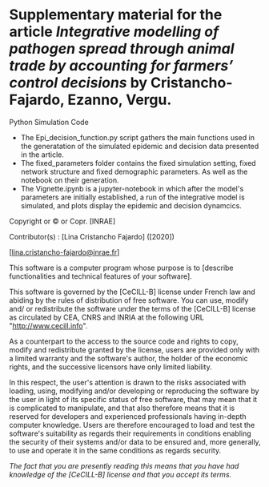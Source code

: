 # Supplementary material for the article *Integrative modelling of pathogen spread through animal trade by accounting for farmers’ control decisions* by Cristancho-Fajardo, Ezanno, Vergu.
Python Simulation Code 

- The Epi_decision_function.py script gathers the main functions used in the generatation of the simulated epidemic and decision data presented in the article.
- The fixed_parameters folder contains the fixed simulation setting, fixed network structure and fixed demographic parameters. As well as the notebook on their generation. 
- The Vignette.ipynb is a jupyter-notebook in which after the model's parameters are initially established, a run of the integrative model is simulated, and plots display the epidemic and decision dynamcics.

Copyright or © or Copr. [INRAE]

Contributor(s) : [Lina Cristancho Fajardo]  ([2020])

[lina.cristancho-fajardo@inrae.fr]

This software is a computer program whose purpose is to [describe
functionalities and technical features of your software].

This software is governed by the [CeCILL-B] license under French law and
abiding by the rules of distribution of free software.  You can  use, 
modify and/ or redistribute the software under the terms of the [CeCILL-B]
license as circulated by CEA, CNRS and INRIA at the following URL
"http://www.cecill.info". 

As a counterpart to the access to the source code and  rights to copy,
modify and redistribute granted by the license, users are provided only
with a limited warranty  and the software's author,  the holder of the
economic rights,  and the successive licensors  have only  limited
liability. 

In this respect, the user's attention is drawn to the risks associated
with loading,  using,  modifying and/or developing or reproducing the
software by the user in light of its specific status of free software,
that may mean  that it is complicated to manipulate,  and  that  also
therefore means  that it is reserved for developers  and  experienced
professionals having in-depth computer knowledge. Users are therefore
encouraged to load and test the software's suitability as regards their
requirements in conditions enabling the security of their systems and/or 
data to be ensured and,  more generally, to use and operate it in the 
same conditions as regards security. 

*The fact that you are presently reading this means that you have had
knowledge of the [CeCILL-B] license and that you accept its terms.*
